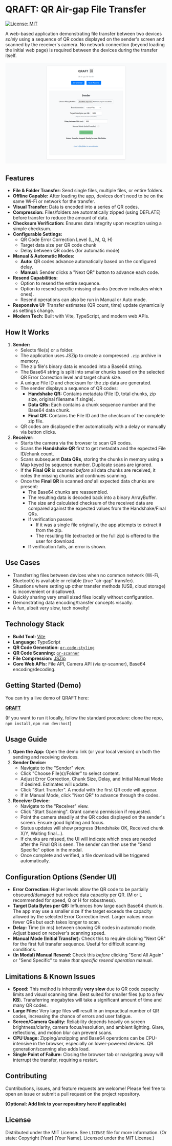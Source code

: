 # QRAFT: QR Air-gap File Transfer

[![License: MIT](https://img.shields.io/badge/License-MIT-yellow.svg)](https://opensource.org/licenses/MIT)

A web-based application demonstrating file transfer between two devices *solely* using a sequence of QR codes displayed on the sender's screen and scanned by the receiver's camera. No network connection (beyond loading the initial web page) is required between the devices during the transfer itself.

![See the app](showcase.png)

## Features

*   **File & Folder Transfer:** Send single files, multiple files, or entire folders.
*   **Offline Capable:** After loading the app, devices don't need to be on the same Wi-Fi or network for the transfer.
*   **Visual Transfer:** Data is encoded into a series of QR codes.
*   **Compression:** Files/folders are automatically zipped (using DEFLATE) before transfer to reduce the amount of data.
*   **Checksum Verification:** Ensures data integrity upon reception using a simple checksum.
*   **Configurable Settings:**
    *   QR Code Error Correction Level (L, M, Q, H)
    *   Target data size per QR code chunk
    *   Delay between QR codes (for automatic mode)
*   **Manual & Automatic Modes:**
    *   **Auto:** QR codes advance automatically based on the configured delay.
    *   **Manual:** Sender clicks a "Next QR" button to advance each code.
*   **Resend Capabilities:**
    *   Option to resend the entire sequence.
    *   Option to resend specific missing chunks (receiver indicates which ones).
    *   Resend operations can also be run in Manual or Auto mode.
*   **Responsive UI:** Transfer estimates (QR count, time) update dynamically as settings change.
*   **Modern Tech:** Built with Vite, TypeScript, and modern web APIs.

## How It Works

1.  **Sender:**
    *   Selects file(s) or a folder.
    *   The application uses JSZip to create a compressed `.zip` archive in memory.
    *   The zip file's binary data is encoded into a Base64 string.
    *   The Base64 string is split into smaller chunks based on the selected QR Error Correction level and target chunk size.
    *   A unique File ID and checksum for the zip data are generated.
    *   The sender displays a sequence of QR codes:
        *   **Handshake QR:** Contains metadata (File ID, total chunks, zip size, original filename if single).
        *   **Data QRs:** Each contains a chunk sequence number and the Base64 data chunk.
        *   **Final QR:** Contains the File ID and the checksum of the complete zip file.
    *   QR codes are displayed either automatically with a delay or manually via button clicks.
2.  **Receiver:**
    *   Starts the camera via the browser to scan QR codes.
    *   Scans the **Handshake QR** first to get metadata and the expected File ID/chunk count.
    *   Scans subsequent **Data QRs**, storing the chunks in memory using a Map keyed by sequence number. Duplicate scans are ignored.
    *   If the **Final QR** is scanned *before* all data chunks are received, it notes the missing chunks and continues scanning.
    *   Once the **Final QR** is scanned *and* all expected data chunks are present:
        *   The Base64 chunks are reassembled.
        *   The resulting data is decoded back into a binary ArrayBuffer.
        *   The size and calculated checksum of the received data are compared against the expected values from the Handshake/Final QRs.
        *   If verification passes:
            *   If it was a single file originally, the app attempts to extract it from the zip.
            *   The resulting file (extracted or the full zip) is offered to the user for download.
        *   If verification fails, an error is shown.

## Use Cases

*   Transferring files between devices when no common network (Wi-Fi, Bluetooth) is available or reliable (true "air-gap" transfer).
*   Situations where setting up other transfer methods (USB, cloud storage) is inconvenient or disallowed.
*   Quickly sharing very small sized files locally without configuration.
*   Demonstrating data encoding/transfer concepts visually.
*   A fun, albeit very slow, tech novelty!

## Technology Stack

*   **Build Tool:** [Vite](https://vitejs.dev/)
*   **Language:** TypeScript
*   **QR Code Generation:** [`qr-code-styling`](https://github.com/kozakdenys/qr-code-styling)
*   **QR Code Scanning:** [`qr-scanner`](https://github.com/nimiq/qr-scanner)
*   **File Compression:** [JSZip](https://github.com/Stuk/jszip)
*   **Core Web APIs:** File API, Camera API (via qr-scanner), Base64 encoding/decoding.

## Getting Started (Demo)

You can try a live demo of QRAFT here:

**[QRAFT](qr-air-gap-file-transfer.web.app)**

(If you want to run it locally, follow the standard procedure: clone the repo, `npm install`, `npm run dev:host`)

## Usage Guide

1.  **Open the App:** Open the demo link (or your local version) on both the sending and receiving devices.
2.  **Sender Device:**
    *   Navigate to the "Sender" view.
    *   Click "Choose File(s)/Folder" to select content.
    *   Adjust Error Correction, Chunk Size, Delay, and Initial Manual Mode if desired. Estimates will update.
    *   Click "Start Transfer". A modal with the first QR code will appear.
    *   If in Manual Mode, click "Next QR" to advance through the codes.
3.  **Receiver Device:**
    *   Navigate to the "Receiver" view.
    *   Click "Start Scanning". Grant camera permission if requested.
    *   Point the camera steadily at the QR codes displayed on the sender's screen. Ensure good lighting and focus.
    *   Status updates will show progress (Handshake OK, Received chunk X/Y, Waiting final...).
    *   If chunks are missed, the UI will indicate which ones are needed after the Final QR is seen. The sender can then use the "Send Specific" option in the modal.
    *   Once complete and verified, a file download will be triggered automatically.

## Configuration Options (Sender UI)

*   **Error Correction:** Higher levels allow the QR code to be partially obscured/damaged but reduce data capacity per QR. (M or L recommended for speed, Q or H for robustness).
*   **Target Data Bytes per QR:** Influences how large each Base64 chunk is. The app may use a smaller size if the target exceeds the capacity allowed by the selected Error Correction level. Larger values mean fewer QRs but each takes longer to scan.
*   **Delay:** Time (in ms) between showing QR codes in automatic mode. Adjust based on receiver's scanning speed.
*   **Manual Mode (Initial Transfer):** Check this to require clicking "Next QR" for the first full transfer sequence. Useful for difficult scanning conditions.
*   **(In Modal) Manual Resend:** Check this *before* clicking "Send All Again" or "Send Specific" to make *that specific resend operation* manual.

## Limitations & Known Issues

*   **Speed:** This method is inherently **very slow** due to QR code capacity limits and visual scanning time. Best suited for smaller files (up to a few **KB**). Transferring megabytes will take a significant amount of time and many QR codes.
*   **Large Files:** Very large files will result in an impractical number of QR codes, increasing the chance of errors and user fatigue.
*   **Screen/Camera Quality:** Reliability depends heavily on screen brightness/clarity, camera focus/resolution, and ambient lighting. Glare, reflections, and motion blur can prevent scans.
*   **CPU Usage:** Zipping/unzipping and Base64 operations can be CPU-intensive in the browser, especially on lower-powered devices. QR generation/scanning also adds load.
*   **Single Point of Failure:** Closing the browser tab or navigating away will interrupt the transfer, requiring a restart.

## Contributing

Contributions, issues, and feature requests are welcome! Please feel free to open an issue or submit a pull request on the project repository.

**(Optional: Add link to your repository here if applicable)**

## License

Distributed under the MIT License. See `LICENSE` file for more information.
(Or state: Copyright [Year] [Your Name]. Licensed under the MIT License.)
